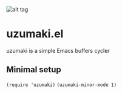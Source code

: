 ![alt tag](https://raw.githubusercontent.com/geyslan/uzumaki/master/uzumaki.png)

uzumaki.el
=====

uzumaki is a simple Emacs buffers cycler


Minimal setup
-----

`(require 'uzumaki)`
`(uzumaki-minor-mode 1)`
